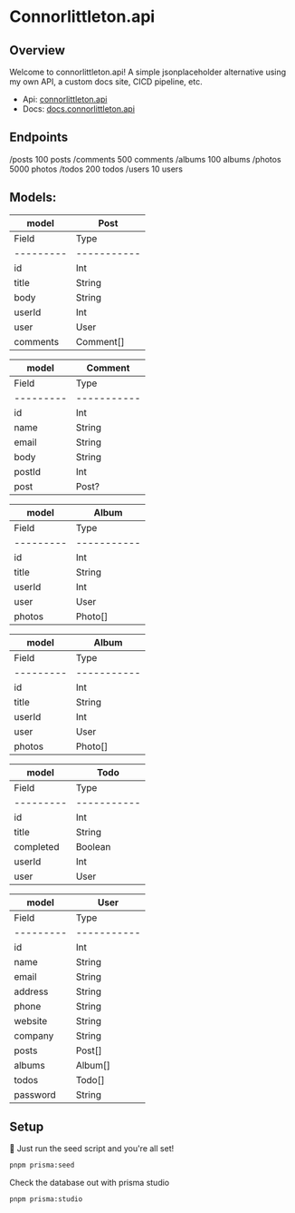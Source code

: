 # Connorlittleton.api

## Overview
Welcome to connorlittleton.api! A simple jsonplaceholder alternative using my own API, a custom docs site, CICD pipeline, etc.

- Api: [connorlittleton.api](https://docs.connorlittleton.api/)
- Docs: [docs.connorlittleton.api](https://connorlittleton.api/)

## Endpoints
/posts	100 posts
/comments	500 comments
/albums	100 albums
/photos	5000 photos
/todos	200 todos
/users	10 users

## Models:

| model   | Post      |
|---------|-----------|
| Field   | Type      |
|---------|-----------|
| id      | Int       |
| title   | String    |
| body    | String    |
| userId  | Int       |
| user    | User      |
| comments| Comment[] |

| model   | Comment   |
|---------|-----------|
| Field   | Type      |
|---------|-----------|
| id      | Int       |
| name    | String    |
| email   | String    |
| body    | String    |
| postId  | Int       |
| post    | Post?     |

| model   | Album     |
|---------|-----------|
| Field   | Type      |
|---------|-----------|
| id      | Int       |
| title   | String    |
| userId  | Int       |
| user    | User      |
| photos  | Photo[]   |


| model   | Album     |
|---------|-----------|
| Field   | Type      |
|---------|-----------|
| id      | Int       |
| title   | String    |
| userId  | Int       |
| user    | User      |
| photos  | Photo[]   |

| model   | Todo      |
|---------|-----------|
| Field   | Type      |
|---------|-----------|
| id      | Int       |
| title   | String    |
| completed | Boolean |
| userId  | Int       |
| user    | User      |

| model   | User      |
|---------|-----------|
| Field   | Type      |
|---------|-----------|
| id      | Int       |
| name    | String    |
| email   | String    |
| address | String    |
| phone   | String    |
| website | String    |
| company | String    |
| posts   | Post[]    |
| albums  | Album[]   |
| todos   | Todo[]    |
| password | String   |



## Setup

🌱 Just run the seed script and you're all set!
```sh
pnpm prisma:seed
```

Check the database out with prisma studio
```sh
pnpm prisma:studio
```
